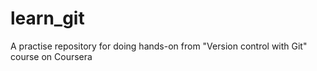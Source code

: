 # learn_git
A practise repository for doing hands-on from "Version control with Git" course on Coursera
